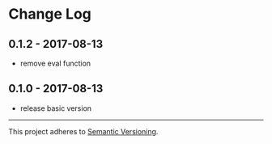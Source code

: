 # Change Log

## 0.1.2 - 2017-08-13

* remove eval function

## 0.1.0 - 2017-08-13

* release basic version

-----

This project adheres to [Semantic Versioning](http://semver.org/).
